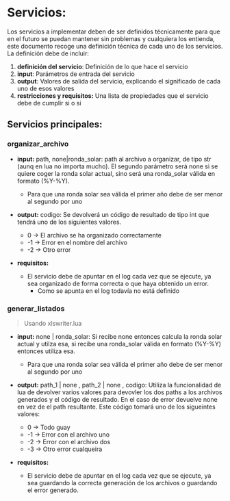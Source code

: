 # Servicios:

Los servicios a implementar deben de ser definidos técnicamente para que en el futuro se puedan mantener sin problemas y cualquiera los entienda, este documento recoge una definición técnica de cada uno de los servicios. 
La definición debe de incluir:
1. **definición del servicio**: Definición de lo que hace el servicio
2. **input**: Parámetros de entrada del servicio
3. **output**: Valores de salida del servicio, explicando el significado de cada uno de esos valores
4. **restricciones y requisitos:** Una lista de propiedades que el servicio debe de cumplir si o si 


## Servicios principales: 

### organizar_archivo

- **input:** path, none|ronda_solar: path al archivo a organizar, de tipo str (aunq en lua no importa mucho). El segundo parámetro será none si se quiere coger la ronda solar actual, sino será una ronda_solar válida en formato (%Y-%Y). 
    - Para que una ronda solar sea válida el primer año debe de ser menor al segundo por uno 

- **output:** codigo: Se devolverá un código de resultado de tipo int que tendrá uno de los siguientes valores.
    -  0 -> El archivo se ha organizado correctamente
    - -1 -> Error en el nombre del archivo
    - -2 -> Otro error

- **requisitos:** 
    - El servicio debe de apuntar en el log cada vez que se ejecute, ya sea organizado de forma correcta o que haya obtenido un error. 
        - Como se apunta en el log todavía no está definido

### generar_listados 
> Usando xlswriter.lua

- **input:** none | ronda_solar: Si recibe none entonces calcula la ronda solar actual y utilza esa, si recibe una ronda_solar válida en formato (%Y-%Y) entonces utiliza esa. 
    - Para que una ronda solar sea válida el primer año debe de ser menor al segundo por uno 

- **output:** path_1 | none , path_2 | none , codigo: Utiliza la funcionalidad de lua de devolver varios valores para devovler los dos paths a los archivos generados y el código de resultado. En el caso de error devuelve none en vez de el path resultante. Este código tomará uno de los sigueintes valores:
    -  0 -> Todo guay 
    - -1 -> Error con el archivo uno 
    - -2 -> Error con el archivo dos 
    - -3 -> Otro error cualqueira

- **requisitos:**
    - El servicio debe de apuntar en el log cada vez que se ejecute, ya sea guardando la  correcta generación de los archivos o guardando el error generado. 
    
    
